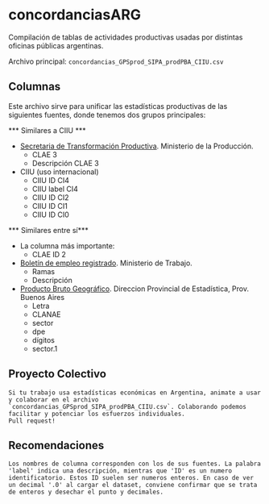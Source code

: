 
# concordanciasARG
Compilación de tablas de actividades productivas usadas por distintas oficinas públicas argentinas.

Archivo principal:
`concordancias_GPSprod_SIPA_prodPBA_CIIU.csv`

## Columnas

Este archivo sirve para unificar las estadísticas productivas de las siguientes fuentes, donde tenemos dos grupos principales:

*** Similares a CIIU ***
* [Secretaria de Transformación Productiva](https://www.produccion.gob.ar/area/secretaria-de-la-transformacion-productiva). Ministerio de la Producción.
    * CLAE 3
    * Descripción CLAE 3
* CIIU (uso internacional)
    * CIIU ID CI4
    * CIIU label CI4
    * CIIU ID CI2
    * CIIU ID CI1
    * CIIU ID CI0

*** Similares entre sí***
* La columna más importante:
    * CLAE ID 2
* [Boletín de empleo registrado](www.trabajo.gob.ar/downloads/estadisticas/oede/nacional_serie_empleo_anual.xlsx). Ministerio de Trabajo.
    * Ramas
    * Descripción 
*  [Producto Bruto Geográfico](http://www.estadistica.ec.gba.gov.ar/dpe/). Direccion Provincial de Estadística, Prov. Buenos Aires
    * Letra 
    * CLANAE 
    * sector 
    * dpe
    * dígitos 
    * sector.1

## Proyecto Colectivo

    Si tu trabajo usa estadísticas económicas en Argentina, animate a usar y colaborar en el archivo `concordancias_GPSprod_SIPA_prodPBA_CIIU.csv`. Colaborando podemos facilitar y potenciar los esfuerzos individuales.
    Pull request!

## Recomendaciones

    Los nombres de columna corresponden con los de sus fuentes. La palabra 'label' indica una descripción, mientras que 'ID' es un numero identificatorio. Estos ID suelen ser numeros enteros. En caso de ver un decimal '.0' al cargar el dataset, conviene confirmar que se trata de enteros y desechar el punto y decimales.
    
